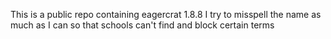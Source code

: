 This is a public repo containing eagercrat 1.8.8
I try to misspell the name as much as I can so that schools can't find and block certain terms
